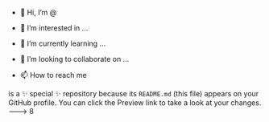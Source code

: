 - 👋 Hi, I’m @




- 👀 I’m interested in ...
- 🌱 I’m currently learning ...
- 💞️ I’m looking to collaborate on ...
- 📫 How to reach me 

 is a ✨ special ✨ repository because its `README.md` (this file) appears on your GitHub profile.
You can click the Preview link to take a look at your changes.
--->
8
